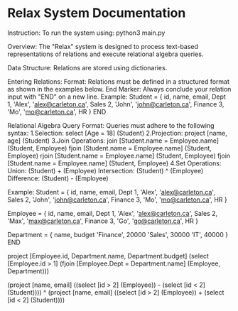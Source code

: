 # Relax System Documentation

Instruction:
    To run the system using: python3 main.py

Overview:
    The "Relax" system is designed to process text-based representations of relations and execute relational algebra queries.

Data Structure:
    Relations are stored using dictionaries.

Entering Relations:
    Format: Relations must be defined in a structured format as shown in the examples below.
    End Marker: Always conclude your relation input with "END" on a new line.
    Example:
        Student = {
            id, name, email, Dept
            1, 'Alex', 'alex@carleton.ca', Sales
            2, 'John', 'john@carleton.ca', Finance
            3, 'Mo', 'mo@carleton.ca', HR
        }
        END

Relational Algebra Query Format:
    Queries must adhere to the following syntax:
        1.Selection:
            select [Age = 18] (Student)
        2.Projection:
            project [name, age] (Student)
        3.Join Operations:
            join [Student.name = Employee.name] (Student, Employee)
            fjoin [Student.name = Employee.name] (Student, Employee)
            rjoin [Student.name = Employee.name] (Student, Employee)
            fjoin [Student.name = Employee.name] (Student, Employee)
        4.Set Operations:
            Union: (Student) + (Employee)
            Intersection: (Student) ^ (Employee)
            Difference: (Student) - (Employee)

Example:
Student = {
    id, name, email, Dept
    1, 'Alex', 'alex@carleton.ca', Sales
    2, 'John', 'john@carleton.ca', Finance
    3, 'Mo', 'mo@carleton.ca', HR
}

Employee = {
    id, name, email, Dept
    1, 'Alex', 'alex@carleton.ca', Sales
    2, 'Max', 'max@carleton.ca', Finance
    3, 'Go', 'go@carleton.ca', HR
}

Department = {
    name, budget
    'Finance', 20000
    'Sales', 30000
    'IT', 40000
}
END

project [Employee.id, Department.name, Department.budget] (select [Employee.id > 1] (fjoin [Employee.Dept = Department.name] (Employee, Department)))

(project [name, email] ((select [id > 2] (Employee)) - (select [id < 2] (Student)))) ^ (project [name, email] ((select [id > 2] (Employee)) + (select [id < 2] (Student))))
